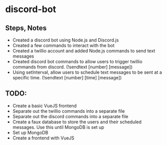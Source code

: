 # discord-bot

## Steps, Notes

- Created a discord bot using Node.js and Discord.js
- Created a few commands to interact with the bot
- Created a twillio account and added Node.js commands to send text messages
- Created discord bot commands to allow users to trigger twillio commands from discord. (!sendtext [number] [message])
- Using setInterval, allow users to schedule text messages to be sent at a specific time. (!sendtext [number] [time] [message])

## TODO:

- Create a basic VueJS frontend
- Separate out the twillio commands into a separate file
- Separate out the discord commands into a separate file
- Create a faux database to store the users and their scheduled messages. Use this until MongoDB is set up
- Set up MongoDB
- Create a frontend with VueJS
